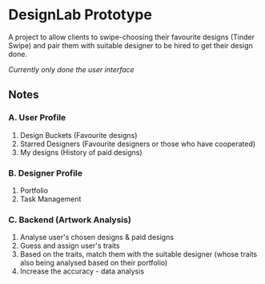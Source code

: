 # DesignLab Prototype
 
A project to allow clients to swipe-choosing their favourite designs (Tinder Swipe) and pair them with suitable designer to be hired to get their design done.

*Currently only done the user interface*

## Notes
### A. User Profile
1. Design Buckets (Favourite designs)
2. Starred Designers (Favourite designers or those who have cooperated)
3. My designs (History of paid designs)

### B. Designer Profile
1. Portfolio
2. Task Management

### C. Backend (Artwork Analysis)
1. Analyse user's chosen designs & paid designs
2. Guess and assign user's traits
3. Based on the traits, match them with the suitable designer (whose traits also being analysed based on their portfolio)
4. Increase the accuracy - data analysis
